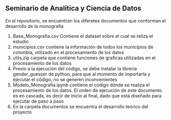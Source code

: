 ## Seminario de Analítica y Ciencia de Datos

En el repositorio, se encuentran los diferetes documentos que conforman el desarrollo de la monografía
1. Base_Monografia.csv Contiene el dataset sobre el cual se reliza el estudio
2. municipios.csv contiene la información de todos los municipios de colombia, utilizado en el procesamiento de los datos
3. utils.zip carpeta que contiene funciones de graficas utilizadas en el procesamiento de los datos
4. Previo a la ejecución del código, se debe instalar la librería gender_guesser de python, para que al momento de importarla y ejecutar el código, no se generen inconvenientes
5. Modelo_Monografia.ipynb contiene el código dónde se realiza el procesamiento de los datos. El orden de ejecución de este documento es en cascada, es decir de inicio al final, dado que está diseñado para ejecutar de paso a paso
6. En la carpeta documentos se encuentra el desarrollo teórico del proyecto
